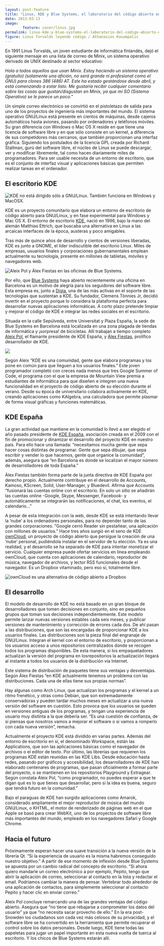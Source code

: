 ```yaml
---
layout: post-feature
title: "Linux, KDE y Blue Systems, el laboratorio del código abierto en Barcelona"
date: 2013-03-13
image: 
        feature: cover/linus.jpg
permalink: linux-kde-y-blue-systems-el-laboratorio-del-codigo-abierto-en-barcelona
figure: Linus Torvalds leyendo código / Athanasios Kasampalis
---
```

En 1991 Linus Torvalds, un joven estudiante de informática finlandés, dejó el siguiente mensaje en una lista de correo de Minix, un sistema operativo derivado de UNIX destinado al sector educativo:

_Hola a todos aquellos que usan Minix.
Estoy haciendo un sistema operativo (gratuito) (solamente una afición, no será grande ni profesional como el GNU) para clones 386 (486) AT. Este ha estado gestándose desde abril, y está comenzando a estar listo. Me gustaría recibir cualquier comentario sobre las cosas que gustan/disgustan en Minix, ya que mi SO (Sistema Operativo) se le parece un poco."_

Un simple correo electrónico se convirtió en el pistoletazo de salida para uno de los proyectos de ingeniería más importantes del mundo. El sistema operativo GNU/Linux está presente en cientos de máquinas, desde cajeros automáticos hasta aviones, pasando por ordenadores y teléfonos móviles. Su gran diferencia con Windows o Mac OS X reside en que tiene una licencia de software libre y en que sólo consiste en un kernel, a diferencia de sus competidores más cercanos, que también proporcionan una interfaz gráfica. Siguiendo los postulados de la licencia GPL creada por Richard Stallman, gurú del software libre, el núcleo de Linux se puede descargar, ver y modificar libremente, tal como hacen diariamente miles de programadores. Para ser usable necesita de un entorno de escritorio, que es el conjunto de interfaz visual y aplicaciones básicas que permiten realizar tareas en el ordenador.

## El escritorio KDE

![KDE no está dirigido sólo a GNU/Linux. También funciona en Windows y MacOSX.](https://dl.dropboxusercontent.com/u/55065502/kde1.jpg)

KDE es un proyecto comunitario que elabora un entorno de escritorio de código abierto para GNU/Linux, y en fase experimental para Windows y Mac OS X. El entorno de escritorio [KDE](http://kde.org), nació en 1996, bajo la mano del alemán Matthias Ettrich, que buscaba una alternativa en Linux a las arcaicas interfaces de la época, austeras y poco amigables.

Tras más de quince años de desarrollo y cientos de versiones liberadas, KDE es junto a GNOME, el líder indiscutible del escritorio Linux. Miles de empresas, usuarios finales y corporaciones gubernamentales emplean actualmente su tecnología, presente en millones de tabletas, móviles y navegadores web.

![Aleix Pol y Àlex Fiestas en las oficinas de Blue Systems.](https://dl.dropboxusercontent.com/u/55065502/2.jpg)

Por ello, que [Blue Systems](http://www.blue-systems.com/) haya abierto recientemente una oficina en Barcelona es un motivo de alegría para los seguidores del software libre. Esta empresa es, junto a [Digia](http://www.digia.com/), una de las más activas en el soporte de las tecnologías que sustentan a KDE. Su fundador, Clemens Tönnies Jr, decidió invertir en el proyecto porque lo considera la plataforma perfecta para desarrollar nuevas aplicaciones informáticas. A corto plazo pretende limpiar y mejorar el código de KDE e integrar las redes sociales en el escritorio.

Situada en la calle Sepúlveda, entre Universitat y Plaza España, la sede de Blue Systems en Barcelona está localizada en una zona plagada de tiendas de informática y ¡sorpresa! de bicicletas. Allí trabajan a tiempo completo [Aleix Pol](https://twitter.com/aleixpol), el flamante presidente de KDE España, y [Àlex Fiestas](https://twitter.com/afiestas), prolífico desarrollador de KDE.

![](https://dl.dropboxusercontent.com/u/55065502/aleix1.jpg)

Según Aleix “KDE es una comunidad, gente que elabora programas y los pone en común para que lleguen a los usuarios finales.” Este joven programador completó con creces nada menos que tres Google Summer of Code, el programa con el que la empresa de Mountain View premia a estudiantes de informática para que diseñen e integren una nueva funcionalidad en el proyecto de código abierto de su elección durante el verano. Desde su época de universitario colabora activamente en KDE, creando aplicaciones como KAlgebra, una calculadora que permite plasmar de forma visual gráficas y funciones matemáticas.

## KDE España

La gran actividad que mantiene en la comunidad lo llevó a ser elegido el año pasado presidente de [KDE España](http://kde-espana.org), asociación creada en el 2009 con el fin de promocionar y dinamizar el desarrollo del proyecto KDE en nuestro país. Para ello hace una llamada: “necesitamos mucha gente que sepa hacer cosas distintas de programar. Gente que sepa dibujar, que sepa escribir y vender lo que hacemos, gente que organice la comunidad”, además, asegura que “en Barcelona es donde se localizan el mayor número de desarrolladores de toda España.”

Àlex Fiestas también forma parte de la junta directiva de KDE España por derecho propio. Actualmente contribuye en el desarrollo de Accounts, Kamoso, KScreen, Solid, User-Manager, y Bluedevil. Afirma que Accounts “fusionará las cuentas online con el escritorio. En solo un sitio se añadirán las cuentas online -Google, Skype, Messenger, Facebook- y automáticamente se integrarán las notificaciones, el chat, los eventos, el calendario…”

A pesar de esta integración con la web, desde KDE se está intentando llevar la ‘nube’ a los ordenadores personales, para no depender tanto de las grandes corporaciones. “Google cerró Reader sin pestañear, una aplicación con millones de usuarios.” Hace tres años surgió en el seno de KDE [ownCloud](http://owncloud.org/), un proyecto de código abierto que persigue la creación de una ‘nube’ personal, pudiéndola instalar en el servidor de tu elección. Ya es una realidad, y el desarrollo se ha separado de KDE para intentar monetizar el servicio. Cualquier empresa puede ofertar servicios en línea empleando ownCloud, que cuenta con aplicaciones de calendario, reproductor de música, navegador de archivos, y lector RSS funcionales desde el navegador. Es un Dropbox vitaminado, pero eso sí, totalmente libre.

![ownCloud es una alternativa de código abierto a Dropbox](https://dl.dropboxusercontent.com/u/55065502/owncloud.jpg)

## El desarrollo

El modelo de desarrollo de KDE no está basado en un gran bloque de desarrolladores que tomen decisiones en conjunto, sino en pequeños grupos que toman sus decisiones independientemente. Este modelo permite lanzar nuevas versiones estables cada seis meses, y publicar versiones de mantenimiento y corrección de errores cada dos. De ahí pasan a las distribuciones, que son las encargadas de proporcionar KDE a los usuarios finales. Las distribuciones son la pieza final del engranaje de GNU/Linux. Integran el kernel con el entorno de escritorio, y proporcionan a los usuarios acceso a unos repositorios centralizados donde se recogen todos los programas disponibles. De esta manera, si los empaquetadores actualizan la versión del programa en losrepositorios la actualización llegará al instante a todos los usuarios de la distribución vía Internet. 

Este sistema de distribución de paquetes tiene sus ventajas y desventajas. Según Àlex Fiestas “en KDE actualmente tenemos un problema con las distribuciones. Cada una de ellas tiene sus propias normas”. 

Hay algunas como Arch Linux, que actualizan los programas y el kernel a un ritmo frenético, y otras como Debian, que son extremadamente conservadoras y pueden tardar muchos meses en actualizar a una nueva versión del software en cuestión. Esto provoca que los usuarios se queden en versiones antiguas de los programas, y tengan una experiencia de usuario muy distinta a la que debería ser. “Es una cuestión de confianza, de si piensas que nosotros vamos a mejorar el software o si vamos a romperlo con cada nueva versión”, remacha.

Actualmente el proyecto KDE está dividido en varias partes. Además del entorno de escritorio en sí, el denominado Workspace, están las Applications, que son las aplicaciones básicas como el navegador de archivos o el editor de texto. Por último, las librerías que requieren los programas KDE están reunidas en las KDE Libs. Desde educación hasta redes, pasando por gráficos y accesibilidad, los desarrolladores de KDE han elaborado centenares de programas, que pasan oficialmente a formar parte del proyecto, o se mantienen en los repositorios Playground y Extragear. Según constata Aleix Pol, “como programador, no puedes esperar a que te digan qué es lo que tienes que desarrollar, pero si la idea es buena, seguro que tendrá futuro en la comunidad.”

Bajo el paraguas de KDE han surgido aplicaciones como Amarok, considerado ampliamente el mejor reproductor de música del mundo GNU/Linux, o KHTML, el motor de renderizado de páginas web en el que Apple se basó para crear WebKit, uno de los proyectos de software libre más importantes del mundo, empleado en los navegadores Safari y Google Chrome.

## Hacia el futuro

Próximamente esperan hacer una suave transición a la nueva versión de la librería Qt. “Si la experiencia de usuario es la misma habremos conseguido nuestro objetivo.” A partir de ese momento de inflexión desde Blue Systems se apuesta por un cambio radical del concepto de escritorio. “Si ahora quiero mandarle un correo electrónico a por ejemplo, Pepito, tengo que abrir la aplicación de correo, seleccionar al contacto en la lista y redactar el email. Podríamos cambiar la manera de pensar. Vertebrar todo alrededor de una aplicación de contactos, para simplemente seleccionar al contacto Pepito y hacer clic en enviar correo.” 

Aleix Pol concluye remarcando una de las grandes ventajas del código abierto. Asegura que “no tiene que rebajarse a comprometer los datos del usuario” ya que “no necesita sacar provecho de ello.” En la era post-Snowden los ciudadanos son cada vez más celosos de su privacidad, y el software libre se ha convertido en la herramienta que permite recuperar el control sobre los datos personales. Desde luego, KDE tiene todas las papeletas para jugar un papel importante en esta nueva vuelta de tuerca al escritorio. Y los chicos de Blue Systems estarán allí.